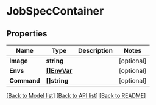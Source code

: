 # JobSpecContainer

## Properties
Name | Type | Description | Notes
------------ | ------------- | ------------- | -------------
**Image** | **string** |  | [optional] 
**Envs** | [**[]EnvVar**](EnvVar.md) |  | [optional] 
**Command** | **[]string** |  | [optional] 

[[Back to Model list]](../README.md#documentation-for-models) [[Back to API list]](../README.md#documentation-for-api-endpoints) [[Back to README]](../README.md)


